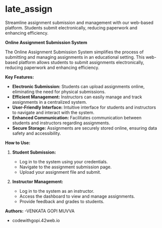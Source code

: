 # late_assign
Streamline assignment submission and management with our web-based platform. Students submit electronically, reducing paperwork and enhancing efficiency.

**Online Assignment Submission System**

The Online Assignment Submission System simplifies the process of submitting and managing assignments in an educational setting. This web-based platform allows students to submit assignments electronically, reducing paperwork and enhancing efficiency.

**Key Features:**
- **Electronic Submission:** Students can upload assignments online, eliminating the need for physical submissions.
- **Efficient Management:** Instructors can easily manage and track assignments in a centralized system.
- **User-Friendly Interface:** Intuitive interface for students and instructors to navigate and interact with the system.
- **Enhanced Communication:** Facilitates communication between students and instructors regarding assignments.
- **Secure Storage:** Assignments are securely stored online, ensuring data safety and accessibility.

**How to Use:**
1. **Student Submission:**
   - Log in to the system using your credentials.
   - Navigate to the assignment submission page.
   - Upload your assignment file and submit.
   
2. **Instructor Management:**
   - Log in to the system as an instructor.
   - Access the dashboard to view and manage assignments.
   - Provide feedback and grades to students.




**Authors:**
-VENKATA GOPI MUVVA

- codewithgopi.42web.io
